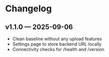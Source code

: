 # Changelog

## v1.1.0 — 2025-09-06
- Clean baseline without any upload features
- Settings page to store backend URL locally
- Connectivity checks for /health and /version
